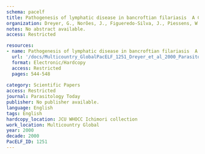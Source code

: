 ```yaml
---
schema: pacelf
title: Pathogenesis of lymphatic disease in bancroftian filariasis  A Clinical Perspective
organization: Dreyer, G., Norões, J., Figueredo-Silva, J., Piessens, W.F.
notes: No abstract available.
access: Restricted

resources:
- name: Pathogenesis of lymphatic disease in bancroftian filariasis  A Clinical Perspective
  url: '/docs/Multicountry_GlobalPacELF_1251_Dreyer_et_al_2000_Parasitology_Today_Pathogenesis_of_lymphatic_diseases_in_LF_1-s2.0-S0169475800017786-main.txt'
  format: Electronic/Hardcopy
  access: Restricted
  pages: 544-548
 
category: Scientific Papers
access: Restricted
journal: Parasitology Today
publisher: No publisher available. 
language: English 
tags: English 
hardcopy_location: JCU WHOCC Ichimori collection
work_location: Multicountry Global
year: 2000
decade: 2000
PacELF_ID: 1251
---
```

